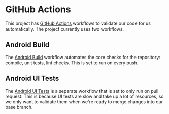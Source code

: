 # GitHub Actions

This project has [GitHub Actions](https://github.com/features/actions) workflows to validate our code for us automatically. The project currently uses two workflows. 

## Android Build

The [Android Build](/.github/workflows/lint_checks.yml) workflow automates the core checks for the repository: compile, unit tests, lint checks. This is set to run on every push. 

## Android UI Tests

The [Android UI Tests](/.github/workflows/android_tests.yml) is a separate workflow that is set to only run on pull request. This is because UI tests are slow and take up a lot of resources, so we only want to validate them when we're ready to merge changes into our base branch. 
